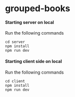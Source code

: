 # grouped-books

#### Starting server on local

Run the following commands
```
cd server
npm install
npm run dev
```

#### Starting client side on local

Run the following commands
```
cd client
npm install
npm run dev
```
